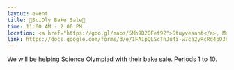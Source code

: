 ```yaml
---
layout: event
title: 🍰SciOly Bake Sale🍰 
time: 11:00 AM - 2:00 PM
location: <a href="https://goo.gl/maps/5Mh9B2QFet92">Stuyvesant</a>, Manhattan
link: https://docs.google.com/forms/d/e/1FAIpQLScTnJu4i-w7ca2yRcRd4pO3hROLS3Df1jsL6Yb69MneyFtr7g/viewform?usp=sf_link
---
```

We will be helping Science Olympiad with their bake sale. Periods 1 to 10.


